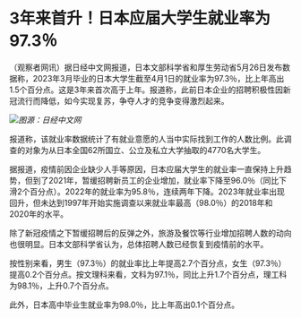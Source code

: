 # 3年来首升！日本应届大学生就业率为97.3％

（观察者网讯）据日经中文网报道，日本文部科学省和厚生劳动省5月26日发布数据称，2023年3月毕业的日本大学生截至4月1日的就业率为97.3％，比上年高出1.5个百分点。这是3年来首次高于上年。报道称，此前日本企业的招聘积极性因新冠流行而降低，如今实现复苏，争夺人才的竞争变得激烈起来。

![](https://inews.gtimg.com/newsapp_bt/0/15800621287/1000)_图源：日经中文网_

报道称，该就业率数据统计了有就业意愿的人当中实际找到工作的人数比例。此调查的对象为从日本全国62所国立、公立及私立大学抽取的4770名大学生。

据报道，疫情前因企业缺少人手等原因，日本应届大学生的就业率一直保持上升趋势，但到了2021年，暂缓招聘新员工的企业增加，就业率下降至96.0％（同比下滑2个百分点）。2022年的就业率为95.8％，连续两年下降。2023年就业率出现回升，但未达到1997年开始实施调查以来就业率最高（98.0％）的2018年和2020年的水平。

除了新冠疫情之下暂缓招聘后的反弹之外，旅游及餐饮等行业增加招聘人数的动向也很明显。日本文部科学省认为，总体招聘人数已经恢复到疫情前的水平。

按性别来看，男生（97.3％）的就业率比上年提高2.7个百分点，女生（97.3％）提高0.2个百分点。按文理科来看，文科为97.1％，同比上升1.7个百分点，理工科为98.1％，上升0.7个百分点。

此外，日本高中毕业生就业率为98.0％，比上年高出0.1个百分点。

